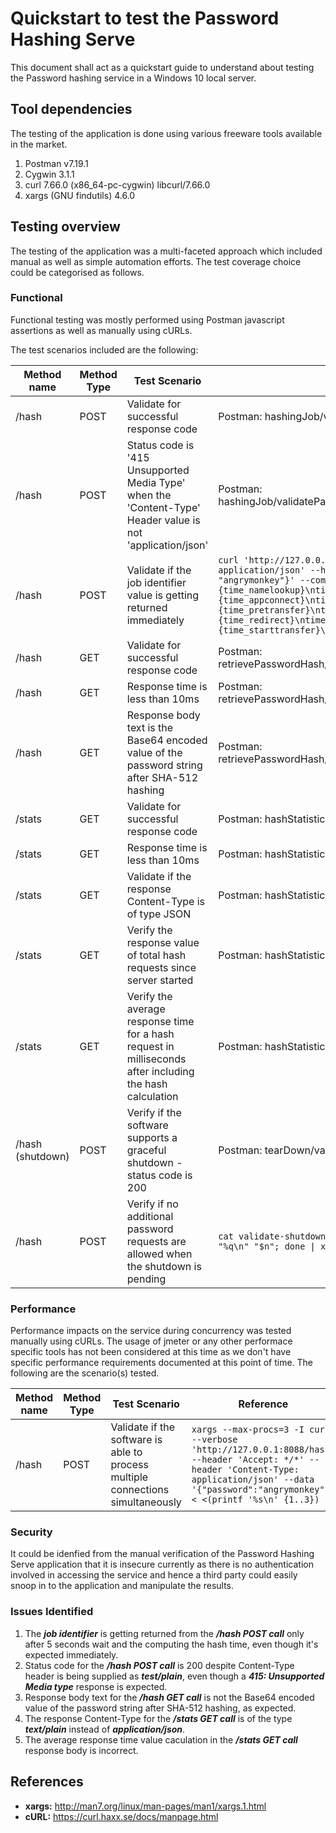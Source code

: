 # Quickstart to test the Password Hashing Serve #
This document shall act as a quickstart guide to understand about testing the Password hashing service in a Windows 10 local server.

## Tool dependencies ##
The testing of the application is done using various freeware tools available in the market.
1. Postman v7.19.1
2. Cygwin 3.1.1
3. curl 7.66.0 (x86_64-pc-cygwin) libcurl/7.66.0
4. xargs (GNU findutils) 4.6.0

## Testing overview ##
The testing of the application was a multi-faceted approach which included manual as well as simple automation efforts. The test coverage choice could be categorised as follows.

### Functional ###
Functional testing was mostly performed using Postman javascript assertions as well as manually using cURLs. 

The test scenarios included are the following:

Method name  | Method Type | Test Scenario | Reference | Test Result
------------- | ------------- | ------------- | ------------- | -------------
/hash | POST | Validate for successful response code | Postman: hashingJob/validatePasswordHashEndpointFunctionality | <span style="color:green">*Pass*</span>
/hash | POST | Status code is '415 Unsupported Media Type' when the 'Content-Type' Header value is not 'application/json' | Postman: hashingJob/validatePasswordHashEndpointForUnsupportedMediaType | <span style="color:red">*Fail*</span>
/hash | POST | Validate if the job identifier value is getting returned immediately | ``` curl 'http://127.0.0.1:8088/hash' --header 'Content-Type: application/json' --header 'Accept: */*' --data-raw '{"password": "angrymonkey"}' --compressed -s -o /dev/null -w  "\ntime_namelookup:  %{time_namelookup}\ntime_connect:  %{time_connect}\ntime_appconnect:  %{time_appconnect}\ntime_pretransfer:  %{time_pretransfer}\ntime_redirect:  %{time_redirect}\ntime_starttransfer:  %{time_starttransfer}\n__________\ntime_total:  %{time_total}\n" ``` | <span style="color:red">*Fail*</span>
/hash | GET | Validate for successful response code | Postman: retrievePasswordHash/validateHashedPasswordRetrievalEndpointFunctionality | <span style="color:green">*Pass*</span>
/hash | GET | Response time is less than 10ms | Postman: retrievePasswordHash/validateHashedPasswordRetrievalEndpointFunctionality | <span style="color:green">*Pass*</span>
/hash | GET | Response body text is the Base64 encoded value of the password string after SHA-512 hashing | Postman: retrievePasswordHash/validateHashedPasswordRetrievalEndpointFunctionality | <span style="color:red">*Fail*</span>
/stats | GET | Validate for successful response code | Postman: hashStatistics/valiateHashingStatsEndpointFunctionality | <span style="color:green">*Pass*</span>
/stats | GET | Response time is less than 10ms | Postman: hashStatistics/valiateHashingStatsEndpointFunctionality | <span style="color:green">*Pass*</span>
/stats | GET | Validate if the response Content-Type is of type JSON | Postman: hashStatistics/valiateHashingStatsEndpointFunctionality | <span style="color:red">*Fail*</span>
/stats | GET | Verify the response value of total hash requests since server started | Postman: hashStatistics/valiateHashingStatsEndpointFunctionality | <span style="color:green">*Pass*</span>
/stats | GET | Verify the average response time for a hash request in milliseconds after including the hash calculation | Postman: hashStatistics/valiateHashingStatsEndpointFunctionality | <span style="color:red">*Fail*</span>
/hash (shutdown) | POST | Verify if the software supports a graceful shutdown - status code is 200 | Postman: tearDown/validateShutdownEndpointResponseCode | <span style="color:green">*Pass*</span>
/hash | POST | Verify if no additional password requests are allowed when the shutdown is pending | <code>cat validate-shutdown-functionality &#124; while read n; do printf "%q\n" "$n"; done &#124; xargs --max-procs=2 -I LC bash -c LC</code> | <span style="color:green">*Pass*</span>

### Performance ###
Performance impacts on the service during concurrency was tested manually using cURLs. The usage of jmeter or any other performace specific tools has not been considered at this time as we don't have specific performance requirements documented at this point of time. The following are the scenario(s) tested.

Method name  | Method Type | Test Scenario | Reference | Test Result
------------- | ------------- | ------------- | ------------- | -------------
/hash | POST | Validate if the software is able to process multiple connections simultaneously | ``` xargs --max-procs=3 -I curl --verbose 'http://127.0.0.1:8088/hash' --header 'Accept: */*' --header 'Content-Type: application/json' --data '{"password":"angrymonkey"}' < <(printf '%s\n' {1..3}) ``` | <span style="color:green">*Pass*</span>

### Security ###
It could be idenfied from the manual verification of the Password Hashing Serve application that it is insecure currently as there is no authentication involved in accessing the service and hence a third party could easily snoop in to the application and manipulate the results.

### Issues Identified ###
1. The ***job identifier*** is getting returned from the ***/hash POST call*** only after 5 seconds wait and the computing the hash time, even though it's expected immediately.
2. Status code for the ***/hash POST call*** is 200 despite Content-Type header is being supplied as ***test/plain***, even though a ***415: Unsupported Media type*** response is expected.
3. Response body text for the ***/hash GET call*** is not the Base64 encoded value of the password string after SHA-512 hashing, as expected.
4. The response Content-Type  for the ***/stats GET call*** is of the type ***text/plain*** instead of ***application/json***.
5. The average response time value caculation in the ***/stats GET call*** response body is incorrect.

## References
* __xargs:__  http://man7.org/linux/man-pages/man1/xargs.1.html
* __cURL:__ https://curl.haxx.se/docs/manpage.html
